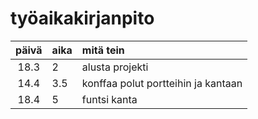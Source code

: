 # työaikakirjanpito

| päivä | aika | mitä tein  |
| :----:|:-----| :-----|
| 18.3  | 2    | alusta projekti |
| 14.4  | 3.5  | konffaa polut portteihin ja kantaan
| 18.4  | 5    | funtsi kanta
